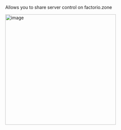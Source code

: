 Allows you to share server control on factorio.zone

<img width="349" alt="image" src="https://github.com/user-attachments/assets/742cdc13-0aca-4737-989e-24bc00af1bbe">
